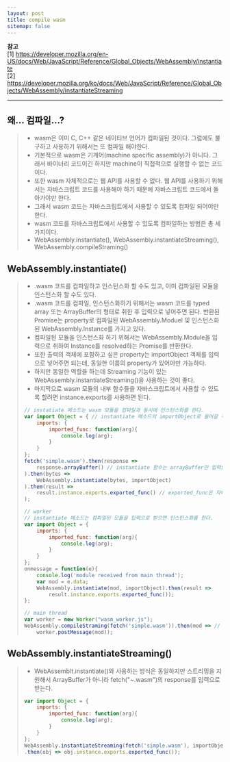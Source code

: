 ```yaml
---
layout: post
title: compile wasm
sitemap: false
---
```


**참고**  
[1] <https://developer.mozilla.org/en-US/docs/Web/JavaScript/Reference/Global_Objects/WebAssembly/instantiate>  
[2] <https://developer.mozilla.org/ko/docs/Web/JavaScript/Reference/Global_Objects/WebAssembly/instantiateStreaming>  
* * *  

## 왜... 컴파일...?
> * wasm은 이미 C, C++ 같은 네이티브 언어가 컴파일된 것이다. 그럼에도 불구하고 사용하기 위해서는 또 컴파일 해야한다.
> * 기본적으로 wasm은 기계어(machine specific assembly)가 아니다. 그래서 바이너리 코드이긴 하지만 machine이 직접적으로 실행할 수 없는 코드이다.
> * 또한 wasm 자체적으로는 웹 API를 사용할 수 없다. 웹 API를 사용하기 위해서는 자바스크립트 코드를 사용해야 하기 때문에 자바스크립트 코드에서 돌아가야만 한다.
> * 그래서 wasm 코드는 자바스크립트에서 사용할 수 있도록 컴파일 되어야만 한다.
> * wasm 코드를 자바스크립트에서 사용할 수 있도록 컴파일하는 방법은 총 세가지이다.
> * WebAssembly.instantiate(), WebAssembly.instantiateStreaming(), WebAssembly.compileStraming()

## WebAssembly.instantiate()
> * .wasm 코드를 컴파일하고 인스턴스화 할 수도 있고, 이미 컴파일된 모듈을 인스턴스화 할 수도 있다.
> * .wasm 코드를 컴파일, 인스턴스화하기 위해서는 wasm 코드를 typed array 또는 ArrayBuffer의 형태로 취한 후 입력으로 넣어주면 된다. 반환된 Promise는 property로 컴파일된 WebAssembly.Moduel 및 인스턴스화된 WebAssembly.Instance를 가지고 있다.
> * 컴파일된 모듈을 인스턴스화 하기 위해서는 WebAssembly.Module을 입력으로 취하여 Instance를 resolved하는 Promise를 반환한다.
> * 또한 출력의 객체에 포함하고 싶은 property는 importObject 객체를 입력으로 넣어주면 되는데, 동일한 이름의 property가 있어야만 가능하다.
> * 하지만 동일한 역할을 하는데 Streaming 기능이 있는 WebAssembly.instantiateStreaming()을 사용하는 것이 좋다.
> * 마지막으로 wasm 모듈의 내부 함수들을 자바스크립트에서 사용할 수 있도록 할려면 instance.exports를 사용하면 된다.
> ~~~js
> // instatiate 메소드는 wasm 모듈을 컴파일과 동시에 인스턴스화를 한다.
> var import Object = { // instantiate 메소드의 importObject로 들어갈 객체 인스턴스랑 동일한 프로퍼티를 존재해야만 한다. "imports"
>     imports: {
>         imported_func: function(arg){
>             console.log(arg);
>         }
>     }
> };
> fetch('simple.wasm').then(response => 
>     response.arrayBuffer() // instantiate 함수는 arrayBuffer만 입력으로 받는다.
> ).then(bytes =>
>     WebAssembly.instantiate(bytes, importObject)
> ).them(result =>
>     result.instance.exports.exported_func() // exported_func은 자바스크립트에서 해당 instance에 있는 함수들을 사용할 수 있도록 한다.
> );
> ~~~
> ~~~js
> // worker
> // instantiate 메소드는 컴파일된 모듈을 입력으로 받으면 인스턴스화를 한다.
> var import Object = {
>     imports: {
>         imported_func: function(arg){
>             console.log(arg);
>         }
>     }
> };
> onmessage = function(e){
>     console.log('module received from main thread');
>     var mod = e.data;
>     WebAssembly.instantiate(mod, importObject).then(result =>
>         result.instance.exports.exported_func());
> };
> ~~~
> ~~~js
> // main thread
> var worker = new Worker("wasm_worker.js");
> WebAssembly.compileStraming(fetch('simple.wasm')).then(mod => // compileStraming 메소드는 .wasm 을 컴파일만 해준다.
>     worker.postMessage(mod));
> ~~~
## WebAssembly.instantiateStreaming()
> * WebAssemblt.instantiate()와 사용하는 방식은 동일하지만 스트리밍을 지원해서 ArrayBuffer가 아니라 fetch("~.wasm")의 response를 입력으로 받는다.
> ~~~js
> var import Object = {
>     imports: {
>         imported_func: function(arg){
>             console.log(arg);
>         }
>     }
> };
> WebAssembly.instantiateStreaming(fetch('simple.wasm'), importObject)
> .then(obj => obj.instance.exports.exported_func());
> ~~~